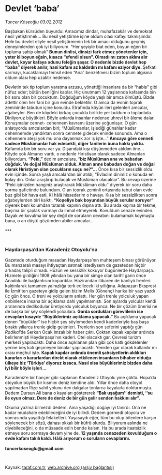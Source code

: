 # Devlet ‘baba’

*Tuncer Köseoğlu 03.02.2012*

<div class="yazi"><p>Başbakan kürsüden buyurdu: Amacımız dindar, muhafazakâr ve demokrat nesil yetiştirmek... Bu nesil yetiştirme işine oldum olası kafayı takmışımdır. Hele bu devlet eliyle nesil yetiştirmenin tek bir amacı olduğunu geçmiş deneyimlerden çok iyi biliyorum. “Her şeyiyle biat eden, boyun eğen bir topluma sahip olmak” <b>Bunun dinlisi, dinsizi fark etmez yönetenler için, yeter ki boyun eğsin, kısaca “efendi olsun”. Olmadı mı zaten aklını alır devlet, koyar kafaya odunu feleğin şaşar. O nedenle bizde devlet hep “baba” diyerek anılır, hani kafanı az kaldırdın mı kafanı eziyor diye. </b>Şefkati sarmayı, kucaklamayı temsil eden “Ana” benzetmesi bizim toplum algısına oldum olası hep uzaktır nedense.</p>
<p>Devletin tek tip toplum yaratma arzusu, yönettiği insanlara da bir “habis” gibi nüfuz eder; bütün benliğini kaplar. Hiç unutmam 12 yaşlarında kafasında bin bir soru olan bir çocuktum. Doğduğum köyde yaşlı bir amca ölmüştü. Bizde âdettir ölen her fani bir gün evinde bekletilir. O amca da evinin toprak zemininde tabutun içine konuldu. Etrafında köyün ileri gelenleri amcalar, ağabeyler. Ben de köydeki birkaç çocukla birlikte yer buldum o toplantıda. Dinliyoruz büyükleri. Böyle anlarda insanlar nedense uhrevi bir âleme dalar. Konuşmalar cennet- cehennem kavramı üzerine yoğunlaşır. O gün anlatıyordu amcalardan biri; “Müslümanlar, işlediği günahlar kadar cehennemde yandıktan sonra cennete gidecek eninde sonunda. Ama o cehennem ateşi yok mu ona dayanmak zor iş işte...” <b>Amcaya göre cenneti sadece Müslümanlar hak edecekti, diğer fanilerin buna hakkı yoktu.</b> Kafamda bin bir soru var ya. Dışarıdaki kışı düşünmeden atıldım öne... Köyde çok Almancı vardı, o nedenle Hıristiyan olarak sadece Almanları biliyordum. <b>“Peki,”</b> dedim amcalara, “<b>biz Müslüman ana ve babadan doğduk. Ve doğal Müslüman olduk. Alman anne babadan doğan ve doğal olarak Hıristiyan olan çocukların suçu ne?”...</b> Önce kısa bir sessizlik oldu evin içinde. Sonra yaşlı amcalardan bir atıldı, “Evladım dinimiz o konuda en kolay din. Onlar araştırıp bulacak ve Müslüman olacaklar”. Bu cevap üzerine “Peki içinizden hanginiz araştırarak Müslüman oldu” diyerek bir soru daha sorma gafletinde bulundum. O an toprak zeminli ortasında tabut olan evde buz gibi bir hava esti. Ki hâlâ hissederim o havayı. Kısa bir sessizlikten sonra ağabeylerden biri kalktı, <b>“Kopeliye bak boyundan büyük sorular soruyor” </b>diyerek beni kolumdan tutarak kapının dışına attı. Bu arada kıçıma bir tekme, başıma bir şaplak vurmayı da ihmal etmeyerek. Kovuldum cenaze evinden. Dayak ve kovulma bir şey değil de soruların cevabını bulamamak koymuştu bana, o an düştü gözümden abiler amcalar...<br/><br/>***</p>
<h3><br/>Haydarpaşa’dan Karadeniz Otoyolu’na</h3>
<p>Gazetede oturduğum masadan Haydarpaşa’nın muhteşem binası görünüyor. Bu manzaralı masayı ihtiyaçtan satmak istediysem de gazeteden hiçbir arkadaş talipli olmadı. Hüzün ve sessizlik kokuyor bugünlerde Haydarpaşa. Hizmete girdiğini 1908 yılından bu yana bir simge olan tarihî garın önce Anadolu ile bağlantısını kopardılar. Hazirandan itibaren de banliyö trenleri kaldırılarak tamamen yalnızlığa terk edilecek iki yıllığına. Adapazarı Ekspresi ile İzmit’ten gazeteye gidip gelen bizim Melis (Gönenç) harika bir yazı yazdı üç gün önce. O treni ve yolcularını anlattı. Her gün trenle yolculuk yapan onbinlerce insana bir açıklama dahi yapılmamıştı. Son aylarda yolcular kendi aralarında dedikodular üretiyordu yolculuk boyunca. Ne bir çözüm önerisi ne de başka bir şey söylendi yolculara. <b>Garda sordukları görevlilerin ise cevapları kısaydı: “Büyüklerimiz açıklama yapacak.”</b> Bu açıklama yapacak denen “büyükler” ise hiçbir şey söylemeden kendi kaderleriyle baş başa bıraktı yıllarca trenle gidip gelenleri. Trenlerin son seferini yaptığı gün <i>Radikal</i>’de Serkan Ocak imzalı bir haber çıktı. Çoktan kapalı kapılar ardında belirlenmişti Haydarpaşa’nın kaderi. Otel olacaktı gar. Çevresi turizm merkezi yapılacaktı. Daha önce açıklanan plan gibi çok katlı gökdelenler yerine beş katı geçmeyen binalar yapılacaktı. Yeniden gar olarak kullanılır mı orası meçhul işte. <b>Kapalı kapılar ardında önemli şahsiyetlerin aldıkları kararları o kararlardan direkt olarak etkilenen insanların bihaber olduğu ülkeye biz ‘Türkiye’ diyoruz kısaca. Nasıl olsa büyüklerimiz bizden daha iyi bilir böyle işleri...</b></p>
<p>Karadeniz’e bir hançer gibi saplanan Karadeniz Otoyolu yine çöktü. Hopa’da otoyolun büyük bir kısmını deniz kendine aldı. Yıllar önce daha otoyol yapılmadan Rize sahil yolunu dev dalgalar tonlarca kayalarla doldurmuştu. Dedem Dursun Ali bana o kayaları göstererek <b>“Bak uşağum’’ demişti, ‘‘su ile oyun olmaz. Dere de deniz de bir gün gelir senden hakkını alır”.</b></p>
<p>Okuma yazma bilmezdi dedem. Ama yaşadığı doğayı iyi tanırdı. Ona ne kadar müdahale edebileceğini de iyi bilirdi. Dedem görmedi otoyolu ve sonrasında yaşattığı felaketleri. Yaşasaydı eğer, tüm bu olup bitenlere karşın söylenecek bir sözü, dahası okkalı bir küfrü olurdu. Biliyorum aslında ne diyebileceğini, o da müsaade edin bende kalsın. Ha bu arada itaatsizlik etmeye soru sormaya devam yine de. <b>12 yaşında cenazeden kovulduğum o evde kafam takılı kaldı. Hâlâ arıyorum o soruların cevaplarını.<br/><br/></b><b>tuncerkoseoglu@gmail.com</b></p>
<p><b> </b></p>
</div>

Kaynak: [taraf.com.tr](http://www.taraf.com.tr:80/tuncer-koseoglu/makale-devlet-baba.htm), [web.archive.org (arşiv bağlantısı)](http://web.archive.org/web/20120204120716/http://www.taraf.com.tr:80/tuncer-koseoglu/makale-devlet-baba.htm)
